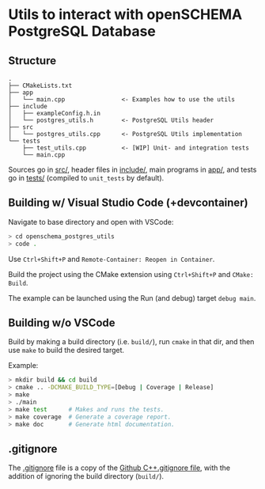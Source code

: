 # Utils to interact with openSCHEMA PostgreSQL Database

## Structure
``` text
.
├── CMakeLists.txt
├── app
│   └── main.cpp                <- Examples how to use the utils
├── include
│   ├── exampleConfig.h.in
│   └── postgres_utils.h        <- PostgreSQL Utils header
├── src
│   └── postgres_utils.cpp      <- PostgreSQL Utils implementation
└── tests
    ├── test_utils.cpp          <- [WIP] Unit- and integration tests
    └── main.cpp
```

Sources go in [src/](src/), header files in [include/](include/), main programs in [app/](app), and
tests go in [tests/](tests/) (compiled to `unit_tests` by default).

## Building w/ Visual Studio Code (+devcontainer)
Navigate to base directory and open with VSCode:
``` bash
> cd openschema_postgres_utils
> code .
```
Use `Ctrl+Shift+P` and `Remote-Container: Reopen in Container`.

Build the project using the CMake extension using `Ctrl+Shift+P` and `CMake: Build`.

The example can be launched using the Run (and debug) target `debug main`.

## Building w/o VSCode

Build by making a build directory (i.e. `build/`), run `cmake` in that dir, and then use `make` to build the desired target.

Example:

``` bash
> mkdir build && cd build
> cmake .. -DCMAKE_BUILD_TYPE=[Debug | Coverage | Release]
> make
> ./main
> make test      # Makes and runs the tests.
> make coverage  # Generate a coverage report.
> make doc       # Generate html documentation.
```

## .gitignore

The [.gitignore](.gitignore) file is a copy of the [Github C++.gitignore file](https://github.com/github/gitignore/blob/master/C%2B%2B.gitignore),
with the addition of ignoring the build directory (`build/`).

